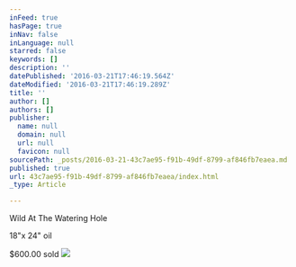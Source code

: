 ```yaml
---
inFeed: true
hasPage: true
inNav: false
inLanguage: null
starred: false
keywords: []
description: ''
datePublished: '2016-03-21T17:46:19.564Z'
dateModified: '2016-03-21T17:46:19.289Z'
title: ''
author: []
authors: []
publisher:
  name: null
  domain: null
  url: null
  favicon: null
sourcePath: _posts/2016-03-21-43c7ae95-f91b-49df-8799-af846fb7eaea.md
published: true
url: 43c7ae95-f91b-49df-8799-af846fb7eaea/index.html
_type: Article

---
```

Wild At The Watering Hole

18"x 24" oil

$600.00 sold
![](https://the-grid-user-content.s3-us-west-2.amazonaws.com/b350581b-0607-4f21-8f1a-97d7aaeffdf5.jpg)